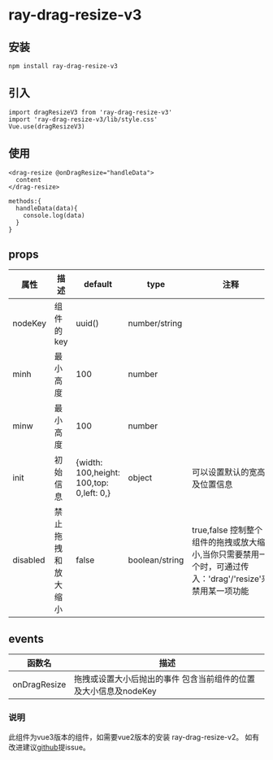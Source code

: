 # ray-drag-resize-v3

## 安装
```
npm install ray-drag-resize-v3
```
## 引入
```
import dragResizeV3 from 'ray-drag-resize-v3'
import 'ray-drag-resize-v3/lib/style.css'
Vue.use(dragResizeV3)
```
## 使用
```
<drag-resize @onDragResize="handleData">
  content
</drag-resize>

methods:{
  handleData(data){
    console.log(data)
  }
}
```
## props
属性|描述|default|type|注释
--|--|--|--|--
nodeKey | 组件的key |  uuid() | number/string|
minh | 最小高度 | 100 | number|
minw | 最小高度 | 100 | number|
init | 初始信息 | {width: 100,height: 100,top: 0,left: 0,}|object|可以设置默认的宽高及位置信息
disabled|禁止拖拽和放大缩小|false|boolean/string|true,false 控制整个组件的拖拽或放大缩小,当你只需要禁用一个时，可通过传入：'drag'/'resize'来禁用某一项功能

## events
函数名|描述
--|--
onDragResize|拖拽或设置大小后抛出的事件 包含当前组件的位置及大小信息及nodeKey
### 说明
此组件为vue3版本的组件，如需要vue2版本的安装 ray-drag-resize-v2。
如有改进建议[github](https://github.com/Ray-wgs/ray-drag-resize-v3)提issue。
